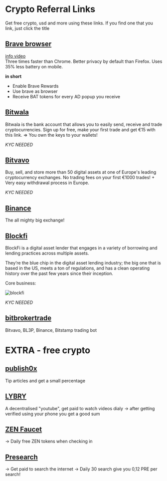 # Crypto Referral Links

Get free crypto, usd and more using these links.
If you find one that you link, just click the title

## [Brave browser](https://brave.com/)
[info video]( https://www.youtube.com/watch?v=fWzjg0ddQo0)<br>
Three times faster than Chrome. Better privacy by default than Firefox. Uses 35% less battery on mobile.

**in short**
- Enable Brave Rewards
- Use brave as browser
- Receive BAT tokens for every AD popup you receive

## [Bitwala](https://app.bitwala.com/r/QJ4Y-PB3E)
Bitwala is the bank account that allows you to easily send, 
receive and trade cryptocurrencies. Sign up for free,
make your first trade and get €15 with this link.
=> You own the keys to your wallets!

*KYC NEEDED*

## [Bitvavo](https://bitvavo.com/?a=EC4A8D4CA8)
Buy, sell, and store more than 50 digital assets at one of Europe's leading cryptocurrency exchanges.
No trading fees on your first €1000 trades! + Very easy withdrawal process in Europe.

*KYC NEEDED*

## [Binance](https://www.binance.com/en/register?ref=35132893)
The all mighty big exchange!

## [Blockfi](https://blockfi.com/?ref=bf9f2f46)
BlockFi is a digital asset lender that engages in a variety of borrowing and lending practices across multiple assets.

They’re the blue chip in the digital asset lending industry; the big one that is based in the US, meets a ton of regulations, and has a clean operating history over the past few years since their inception.

Core business:

![blockfi](https://www.lynalden.com/wp-content/uploads/blockfi-products.png)

*KYC NEEDED*

## [bitbrokertrade](https://www.bitbroker.trade/?r=39510230961721)
Bitvavo, BL3P, Binance, Bitstamp trading bot 

# EXTRA - free crypto
## [publish0x](https://www.publish0x.com?a=Jxbo2Y0Xag)
Tip articles and get a small percentage

## [LYBRY](https://lbry.tv/$/invite/@DataBit)
A decentralised "youtube", get paid to watch videos dialy 
-> after getting verified using your phone you get a good sum

## [ZEN Faucet](https://getzen.cash/auth/register?ref=255068)
-> Daily free ZEN tokens when checking in

## [Presearch](https://presearch.org/signup?rid=1704888)
-> Get paid to search the internet
-> Daily 30 search give you 0,12 PRE per search!






